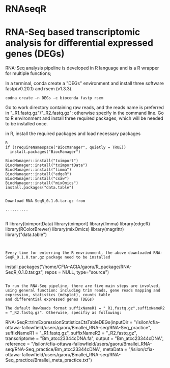 # RNAseqR
# RNA-Seq based transcriptomic analysis for differential expressed genes (DEGs)
RNA-Seq analysis pipeline is developed in R language and is a R wrapper for multiple functions; 

In a terminal, conda create a "DEGs" environment and install three software fastp(v0.20.1) and rsem (v1.3.3). 
```
codna create –n DEGs –c bioconda fastp rsem

```
Go to work directory containing raw reads, and the reads name is preferred in "_R1.fastq.gz"/"_R2.fastq.gz"; otherwise specify in the command line.
Go to R environment and install three required packages, which will be needed to be installed once.  


in R, install the required packages and load necessary packages

```
R
if (!requireNamespace("BiocManager", quietly = TRUE))
  install.packages("BiocManager")

BiocManager::install("tximport")
BiocManager::install("tximportData")
BiocManager::install("limma")
BiocManager::install("edgeR")
BiocManager::install("csaw")
BiocManager::install("mixOmics")
install.packages("data.table")


Download RNA-SeqR_0.1.0.tar.gz from

..........


```
R
library(tximportData)
library(tximport)
library(limma)
library(edgeR)
library(RColorBrewer)
library(mixOmics)
library(magrittr)
library("data.table")


```


Every time for enterring the R envrionment, the above downloaded RNA-SeqR_0.1.0.tar.gz package need to be installed
``` 
install.packages("/home/CFIA-ACIA/gaoru/R_package/RNA-SeqR_0.1.0.tar.gz", repos = NULL, type="source")
```

To run the RNA-Seq pipeline, there are five main steps are involved, using general function: including trim reads, gene reads mapping and expression, statistics (mdsplot), counts table
and differential expressed genes (DEGs)

The default RawReads format suffixNameR1 = "_R1.fastq.gz",suffixNameR2 = "_R2.fastq.gz". Otherwise, specifiy as following:

```
RNA-SeqR::trimExpressionStatisticsCtsTableDEGs(inputDir = "/isilon/cfia-ottawa-fallowfield/users/gaoru/Bmallei_RNA-seq/RNA-Seq_practice", 
                         suffixNameR1 = "_R1.fastq.gz", 
                         suffixNameR2 = "_R2.fastq.gz",
                         transcriptome = "Bm_atcc23344cDNA.fa", 
                         output = "Bm_atcc23344cDNA",
                         reference = "/isilon/cfia-ottawa-fallowfield/users/gaoru/Bmallei_RNA-seq/RNA-Seq_practice/Bm_atcc23344cDNA",
                         metaData = "/isilon/cfia-ottawa-fallowfield/users/gaoru/Bmallei_RNA-seq/RNA-Seq_practice/Bmallei_meta_practice.txt")
```
